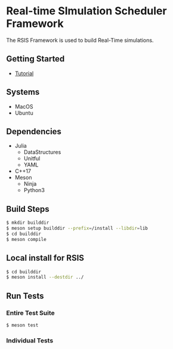 # Real-time SImulation Scheduler Framework

The RSIS Framework is used to build Real-Time simulations.

## Getting Started
- [Tutorial](docs/Tutorial.md)

## Systems
- MacOS
- Ubuntu

## Dependencies
- Julia
    - DataStructures
    - Unitful
    - YAML
- C++17
- Meson
    - Ninja
    - Python3

## Build Steps
```bash
$ mkdir builddir
$ meson setup builddir --prefix=/install --libdir=lib
$ cd builddir
$ meson compile
```

## Local install for RSIS
```bash
$ cd builddir
$ meson install --destdir ../
```

## Run Tests

### Entire Test Suite
```bash
$ meson test
```

### Individual Tests

